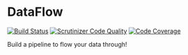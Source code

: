 # DataFlow
[![Build Status](https://travis-ci.org/SlayerBirden/dataflow.svg?branch=master)](https://travis-ci.org/SlayerBirden/dataflow)
[![Scrutinizer Code Quality](https://scrutinizer-ci.com/g/SlayerBirden/dataflow/badges/quality-score.png?b=master)](https://scrutinizer-ci.com/g/SlayerBirden/dataflow/?branch=master)
[![Code Coverage](https://scrutinizer-ci.com/g/SlayerBirden/dataflow/badges/coverage.png?b=master)](https://scrutinizer-ci.com/g/SlayerBirden/dataflow/?branch=master)

Build a pipeline to flow your data through!
